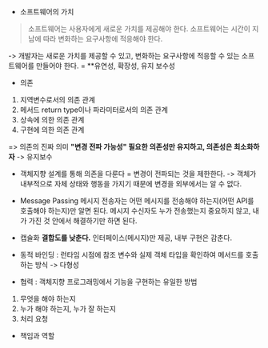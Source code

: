 - 소프트웨어의 가치
> 소프트웨어는 사용자에게 새로운 가치를 제공해야 한다.
> 소프트웨어는 시간이 지남에 따라 변화하는 요구사항에 적응해야 한다.

-> 개발자는 새로운 가치를 제공할 수 있고, 변화하는 요구사항에 적응할 수 있는 소프트웨어를 만들어야 한다.
= **유연성, 확장성, 유지 보수성

- 의존
1. 지역변수로서의 의존 관계
2. 메서드 return type이나 파라미터로서의 의존 관계
3. 상속에 의한 의존 관계
4. 구현에 의한 의존 관계

=> 의존의 진짜 의미 **"변경 전파 가능성"
필요한 의존성만 유지하고, 의존성은 최소화하자** -> 유지보수


- 객체지향 설계를 통해 의존을 다룬다 = 변경이 전파되는 것을 제한한다.
-> 객체가 내부적으로 자체 상태와 행동을 가지기 때문에 변경을 외부에서는 알 수 없다.

- Message Passing
메시지 전송자는 어떤 메시지를 전송해야 하는지(어떤 API를 호출해야 하는지)만 알면 된다.
메시지 수신자도 누가 전송했는지 중요하지 않고, 내가 가진 것 안에서 해결하기만 하면 된다.

- 캡슐화
**결합도를 낮춘다.**
인터페이스(메시지)만 제공, 내부 구현은 감춘다.

- 동적 바인딩
: 런타임 시점에 참조 변수와 실제 객체 타입을 확인하여 메서드를 호출하는 방식
-> 다형성

- 협력
: 객체지향 프로그래밍에서 기능을 구현하는 유일한 방법
1. 무엇을 해야 하는지
2. 누가 해야 하는지, 누가 잘 하는지
3. 처리 요청

- 책임과 역할
